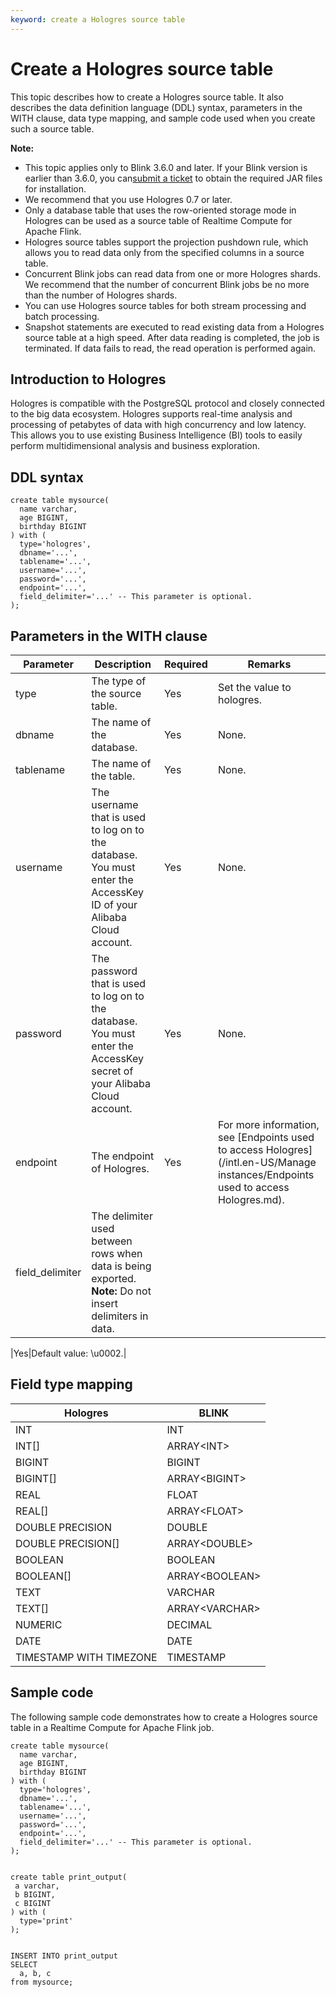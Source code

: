 ```yaml
---
keyword: create a Hologres source table
---
```


# Create a Hologres source table

This topic describes how to create a Hologres source table. It also describes the data definition language \(DDL\) syntax, parameters in the WITH clause, data type mapping, and sample code used when you create such a source table.

**Note:**

-   This topic applies only to Blink 3.6.0 and later. If your Blink version is earlier than 3.6.0, you can[submit a ticket](https://workorder-intl.console.aliyun.com/) to obtain the required JAR files for installation.
-   We recommend that you use Hologres 0.7 or later.
-   Only a database table that uses the row-oriented storage mode in Hologres can be used as a source table of Realtime Compute for Apache Flink.
-   Hologres source tables support the projection pushdown rule, which allows you to read data only from the specified columns in a source table.
-   Concurrent Blink jobs can read data from one or more Hologres shards. We recommend that the number of concurrent Blink jobs be no more than the number of Hologres shards.
-   You can use Hologres source tables for both stream processing and batch processing.
-   Snapshot statements are executed to read existing data from a Hologres source table at a high speed. After data reading is completed, the job is terminated. If data fails to read, the read operation is performed again.

## Introduction to Hologres

Hologres is compatible with the PostgreSQL protocol and closely connected to the big data ecosystem. Hologres supports real-time analysis and processing of petabytes of data with high concurrency and low latency. This allows you to use existing Business Intelligence \(BI\) tools to easily perform multidimensional analysis and business exploration.

## DDL syntax

```
create table mysource(
  name varchar,
  age BIGINT,
  birthday BIGINT
) with (
  type='hologres',
  dbname='...',
  tablename='...',
  username='...',
  password='...',
  endpoint='...',
  field_delimiter='...' -- This parameter is optional.
);
```

## Parameters in the WITH clause

|Parameter|Description|Required|Remarks|
|---------|-----------|--------|-------|
|type|The type of the source table.|Yes|Set the value to hologres.|
|dbname|The name of the database.|Yes|None.|
|tablename|The name of the table.|Yes|None.|
|username|The username that is used to log on to the database. You must enter the AccessKey ID of your Alibaba Cloud account.|Yes|None.|
|password|The password that is used to log on to the database. You must enter the AccessKey secret of your Alibaba Cloud account.|Yes|None.|
|endpoint|The endpoint of Hologres.|Yes|For more information, see [Endpoints used to access Hologres](/intl.en-US/Manage instances/Endpoints used to access Hologres.md).|
|field\_delimiter|The delimiter used between rows when data is being exported. **Note:** Do not insert delimiters in data.

|Yes|Default value: \\u0002.|

## Field type mapping

|Hologres|BLINK|
|--------|-----|
|INT|INT|
|INT\[\]|ARRAY<INT\>|
|BIGINT|BIGINT|
|BIGINT\[\]|ARRAY<BIGINT\>|
|REAL|FLOAT|
|REAL\[\]|ARRAY<FLOAT\>|
|DOUBLE PRECISION|DOUBLE|
|DOUBLE PRECISION\[\]|ARRAY<DOUBLE\>|
|BOOLEAN|BOOLEAN|
|BOOLEAN\[\]|ARRAY<BOOLEAN\>|
|TEXT|VARCHAR|
|TEXT\[\]|ARRAY<VARCHAR\>|
|NUMERIC|DECIMAL|
|DATE|DATE|
|TIMESTAMP WITH TIMEZONE|TIMESTAMP|

## Sample code

The following sample code demonstrates how to create a Hologres source table in a Realtime Compute for Apache Flink job.

```
create table mysource(
  name varchar,
  age BIGINT,
  birthday BIGINT
) with (
  type='hologres',
  dbname='...',
  tablename='...',
  username='...',
  password='...',
  endpoint='...',
  field_delimiter='...' -- This parameter is optional.
);


create table print_output(
 a varchar,
 b BIGINT,
 c BIGINT 
) with (
  type='print'
);


INSERT INTO print_output
SELECT 
  a, b, c
from mysource;
```

